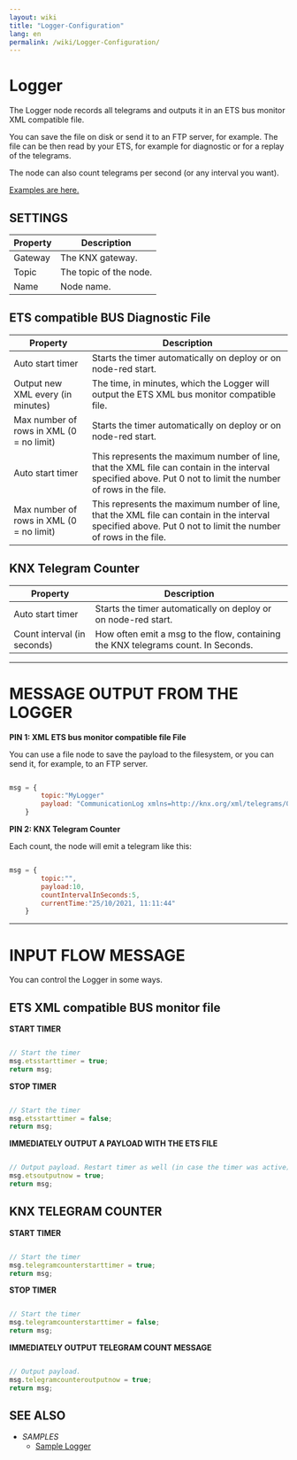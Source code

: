 ```yaml
---
layout: wiki
title: "Logger-Configuration"
lang: en
permalink: /wiki/Logger-Configuration/
---
```

# Logger

The Logger node records all telegrams and outputs it in an ETS bus monitor XML compatible file.

 

You can save the file on disk or send it to an FTP server, for example. The file can be then read by your ETS, for example for diagnostic or for a replay of the telegrams.

The node can also count telegrams per second (or any interval you want).

 <a href="https://supergiovane.github.io/node-red-contrib-knx-ultimate/wiki/Logger-Sample" target="_blank">Examples are here.</a>

## SETTINGS

|Property|Description|
|--|--|
| Gateway | The KNX gateway. |
| Topic | The topic of the node. |
| Name | Node name. |

## ETS compatible BUS Diagnostic File

|Property|Description|
|--|--|
| Auto start timer | Starts the timer automatically on deploy or on node-red start. |
| Output new XML every (in minutes) | The time, in minutes, which the Logger will output the ETS XML bus monitor compatible file. |
| Max number of rows in XML (0 = no limit) | Starts the timer automatically on deploy or on node-red start. |
| Auto start timer | This represents the maximum number of line, that the XML file can contain in the interval specified above. Put 0 not to limit the number of rows in the file. |
| Max number of rows in XML (0 = no limit) | This represents the maximum number of line, that the XML file can contain in the interval specified above. Put 0 not to limit the number of rows in the file. |

## KNX Telegram Counter

|Property|Description|
|--|--|
| Auto start timer | Starts the timer automatically on deploy or on node-red start. |
| Count interval (in seconds) | How often emit a msg to the flow, containing the KNX telegrams count. In Seconds. |

---

# MESSAGE OUTPUT FROM THE LOGGER

**PIN 1: XML ETS bus monitor compatible file File**

You can use a file node to save the payload to the filesystem, or you can send it, for example, to an FTP server.

```javascript

msg = {
        topic:"MyLogger" 
        payload: "CommunicationLog xmlns=http://knx.org/xml/telegrams/01 Telegram Timestamp=2020-03-27T07:32:39.470Z Service=L_Data.ind...." (A String containing the XML file)
    } 

```

**PIN 2: KNX Telegram Counter**

Each count, the node will emit a telegram like this:

```javascript

msg = {
        topic:"",
        payload:10,
        countIntervalInSeconds:5,
        currentTime:"25/10/2021, 11:11:44"
    } 

```

---

# INPUT FLOW MESSAGE

You can control the Logger in some ways.

## ETS XML compatible BUS monitor file

**START TIMER** 

```javascript

// Start the timer
msg.etsstarttimer = true;
return msg;

```

**STOP TIMER** 

```javascript

// Start the timer
msg.etsstarttimer = false;
return msg;

```

**IMMEDIATELY OUTPUT A PAYLOAD WITH THE ETS FILE** 

```javascript

// Output payload. Restart timer as well (in case the timer was active)
msg.etsoutputnow = true;
return msg;

```

## KNX TELEGRAM COUNTER

**START TIMER** 

```javascript

// Start the timer
msg.telegramcounterstarttimer = true;
return msg;

```

**STOP TIMER** 

```javascript

// Start the timer
msg.telegramcounterstarttimer = false;
return msg;

```

**IMMEDIATELY OUTPUT TELEGRAM COUNT MESSAGE** 

```javascript

// Output payload. 
msg.telegramcounteroutputnow = true;
return msg;

```

## SEE ALSO

- _SAMPLES_
  - [Sample Logger](https://supergiovane.github.io/node-red-contrib-knx-ultimate/wiki/Logger-Sample)
